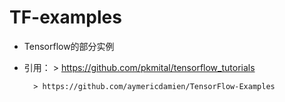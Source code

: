 # TF-examples

* Tensorflow的部分实例

* 引用：
		> https://github.com/pkmital/tensorflow_tutorials
		
		> https://github.com/aymericdamien/TensorFlow-Examples
